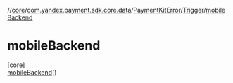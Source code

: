 //[core](../../../../../index.md)/[com.yandex.payment.sdk.core.data](../../../index.md)/[PaymentKitError](../../index.md)/[Trigger](../index.md)/[mobileBackend](index.md)

# mobileBackend

[core]\
[mobileBackend](index.md)()
